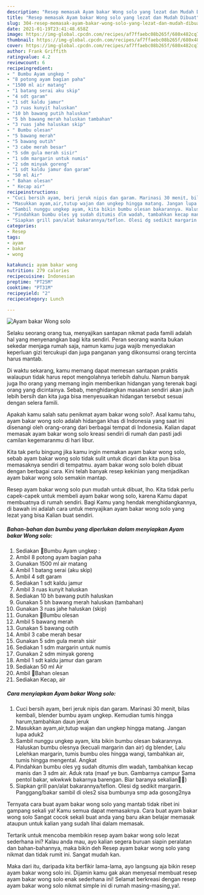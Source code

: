 ```yaml
---
description: "Resep memasak Ayam bakar Wong solo yang lezat dan Mudah Dibuat"
title: "Resep memasak Ayam bakar Wong solo yang lezat dan Mudah Dibuat"
slug: 304-resep-memasak-ayam-bakar-wong-solo-yang-lezat-dan-mudah-dibuat
date: 2021-01-19T23:41:48.658Z
image: https://img-global.cpcdn.com/recipes/af7ffaebc08b265f/680x482cq70/ayam-bakar-wong-solo-foto-resep-utama.jpg
thumbnail: https://img-global.cpcdn.com/recipes/af7ffaebc08b265f/680x482cq70/ayam-bakar-wong-solo-foto-resep-utama.jpg
cover: https://img-global.cpcdn.com/recipes/af7ffaebc08b265f/680x482cq70/ayam-bakar-wong-solo-foto-resep-utama.jpg
author: Frank Griffith
ratingvalue: 4.2
reviewcount: 6
recipeingredient:
- " Bumbu Ayam ungkep "
- "8 potong ayam bagian paha"
- "1500 ml air matang"
- "1 batang serai aku skip"
- "4 sdt garam"
- "1 sdt kaldu jamur"
- "3 ruas kunyit haluskan"
- "10 bh bawang putih haluskan"
- "5 bh bawang merah haluskan tambahan"
- "3 ruas jahe haluskan skip"
- " Bumbu olesan"
- "5 bawang merah"
- "5 bawang outih"
- "3 cabe merah besar"
- "5 sdm gula merah sisir"
- "1 sdm margarin untuk numis"
- "2 sdm minyak goreng"
- "1 sdt kaldu jamur dan garam"
- "50 ml Air"
- " Bahan olesan"
- " Kecap air"
recipeinstructions:
- "Cuci bersih ayam, beri jeruk nipis dan garam. Marinasi 30 menit, bilas kembali, blender bumbu ayam ungkep. Kemudian tumis hingga harum,tambahkan daun jeruk"
- "Masukkan ayam,air,tutup wajan dan ungkep hingga matang. Jangan lupa aduk2"
- "Sambil nunggu ungkep ayam, kita bikin bumbu olesan bakarannya. Haluskan bumbu olesnya (kecuali margarin dan air) dg blender, Lalu Lelehkan margarin, tumis bumbu oles hingga wangi, tambahkan air, tumis hingga mengental. Angkat"
- "Pindahkan bumbu oles yg sudah ditumis dlm wadah, tambahkan kecap manis dan 3 sdm air. Aduk rata (maaf ye bun. Gambarnya campur Sama pentol bakar, wkwkwk bakarnya barengan. Biar baranya sekalian🤣🤣)"
- "Siapkan grill pan/alat bakarannya/teflon. Olesi dg sedikit margarin. Panggang/bakar sambil di oles2 sisa bumbunya smp ada gosong2nya"
categories:
- Resep
tags:
- ayam
- bakar
- wong

katakunci: ayam bakar wong 
nutrition: 279 calories
recipecuisine: Indonesian
preptime: "PT25M"
cooktime: "PT31M"
recipeyield: "2"
recipecategory: Lunch

---
```



![Ayam bakar Wong solo](https://img-global.cpcdn.com/recipes/af7ffaebc08b265f/680x482cq70/ayam-bakar-wong-solo-foto-resep-utama.jpg)

Selaku seorang orang tua, menyajikan santapan nikmat pada famili adalah hal yang menyenangkan bagi kita sendiri. Peran seorang  wanita bukan sekedar menjaga rumah saja, namun kamu juga wajib menyediakan keperluan gizi tercukupi dan juga panganan yang dikonsumsi orang tercinta harus mantab.

Di waktu  sekarang, kamu memang dapat memesan santapan praktis walaupun tidak harus repot mengolahnya terlebih dahulu. Namun banyak juga lho orang yang memang ingin memberikan hidangan yang terenak bagi orang yang dicintainya. Sebab, menghidangkan masakan sendiri akan jauh lebih bersih dan kita juga bisa menyesuaikan hidangan tersebut sesuai dengan selera famili. 



Apakah kamu salah satu penikmat ayam bakar wong solo?. Asal kamu tahu, ayam bakar wong solo adalah hidangan khas di Indonesia yang saat ini disenangi oleh orang-orang dari berbagai tempat di Indonesia. Kalian dapat memasak ayam bakar wong solo kreasi sendiri di rumah dan pasti jadi camilan kegemaranmu di hari libur.

Kita tak perlu bingung jika kamu ingin memakan ayam bakar wong solo, sebab ayam bakar wong solo tidak sulit untuk dicari dan kita pun bisa memasaknya sendiri di tempatmu. ayam bakar wong solo boleh dibuat dengan berbagai cara. Kini telah banyak resep kekinian yang menjadikan ayam bakar wong solo semakin mantap.

Resep ayam bakar wong solo pun mudah untuk dibuat, lho. Kita tidak perlu capek-capek untuk membeli ayam bakar wong solo, karena Kamu dapat membuatnya di rumah sendiri. Bagi Kamu yang hendak menghidangkannya, di bawah ini adalah cara untuk menyajikan ayam bakar wong solo yang lezat yang bisa Kalian buat sendiri.

<!--inarticleads1-->

##### Bahan-bahan dan bumbu yang diperlukan dalam menyiapkan Ayam bakar Wong solo:

1. Sediakan  🌻Bumbu Ayam ungkep :
1. Ambil 8 potong ayam bagian paha
1. Gunakan 1500 ml air matang
1. Ambil 1 batang serai (aku skip)
1. Ambil 4 sdt garam
1. Sediakan 1 sdt kaldu jamur
1. Ambil 3 ruas kunyit haluskan
1. Sediakan 10 bh bawang putih haluskan
1. Gunakan 5 bh bawang merah haluskan (tambahan)
1. Gunakan 3 ruas jahe haluskan (skip)
1. Gunakan  🌻Bumbu olesan
1. Ambil 5 bawang merah
1. Gunakan 5 bawang outih
1. Ambil 3 cabe merah besar
1. Gunakan 5 sdm gula merah sisir
1. Sediakan 1 sdm margarin untuk numis
1. Gunakan 2 sdm minyak goreng
1. Ambil 1 sdt kaldu jamur dan garam
1. Sediakan 50 ml Air
1. Ambil  🌻Bahan olesan
1. Sediakan  Kecap, air




<!--inarticleads2-->

##### Cara menyiapkan Ayam bakar Wong solo:

1. Cuci bersih ayam, beri jeruk nipis dan garam. Marinasi 30 menit, bilas kembali, blender bumbu ayam ungkep. Kemudian tumis hingga harum,tambahkan daun jeruk
1. Masukkan ayam,air,tutup wajan dan ungkep hingga matang. Jangan lupa aduk2
1. Sambil nunggu ungkep ayam, kita bikin bumbu olesan bakarannya. Haluskan bumbu olesnya (kecuali margarin dan air) dg blender, Lalu Lelehkan margarin, tumis bumbu oles hingga wangi, tambahkan air, tumis hingga mengental. Angkat
1. Pindahkan bumbu oles yg sudah ditumis dlm wadah, tambahkan kecap manis dan 3 sdm air. Aduk rata (maaf ye bun. Gambarnya campur Sama pentol bakar, wkwkwk bakarnya barengan. Biar baranya sekalian🤣🤣)
1. Siapkan grill pan/alat bakarannya/teflon. Olesi dg sedikit margarin. Panggang/bakar sambil di oles2 sisa bumbunya smp ada gosong2nya




Ternyata cara buat ayam bakar wong solo yang mantab tidak ribet ini gampang sekali ya! Kamu semua dapat memasaknya. Cara buat ayam bakar wong solo Sangat cocok sekali buat anda yang baru akan belajar memasak ataupun untuk kalian yang sudah lihai dalam memasak.

Tertarik untuk mencoba membikin resep ayam bakar wong solo lezat sederhana ini? Kalau anda mau, ayo kalian segera buruan siapin peralatan dan bahan-bahannya, maka bikin deh Resep ayam bakar wong solo yang nikmat dan tidak rumit ini. Sangat mudah kan. 

Maka dari itu, daripada kita berfikir lama-lama, ayo langsung aja bikin resep ayam bakar wong solo ini. Dijamin kamu gak akan menyesal membuat resep ayam bakar wong solo enak sederhana ini! Selamat berkreasi dengan resep ayam bakar wong solo nikmat simple ini di rumah masing-masing,ya!.

